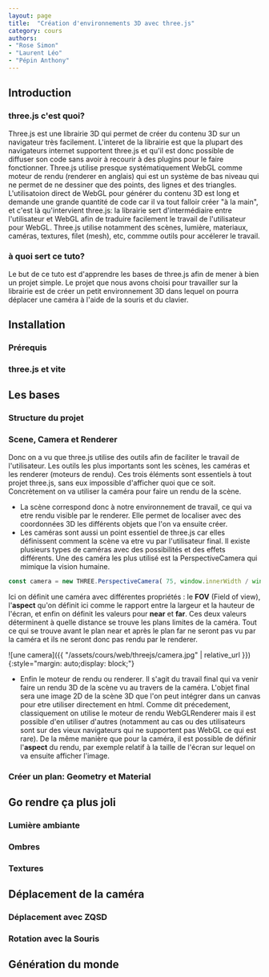 ```yaml
---
layout: page
title:  "Création d'environnements 3D avec three.js"
category: cours
authors:
- "Rose Simon"
- "Laurent Léo"
- "Pépin Anthony"
---
```



## Introduction

### three.js c'est quoi?

Three.js est une librairie 3D qui permet de créer du contenu 3D sur un navigateur très facilement. L'interet de la librairie est que la plupart des navigateurs internet supportent three.js et qu'il est donc possible de diffuser son code sans avoir à recourir à des plugins pour le faire fonctionner.
Three.js utilise presque systématiquement WebGL comme moteur de rendu (renderer en anglais) qui est un système de bas niveau qui ne permet de ne dessiner que des points, des lignes et des triangles. L'utilisatoion direct de WebGL pour générer du contenu 3D est long et demande une grande quantité de code car il va tout falloir créer "à la main", et c'est là qu'intervient three.js: la librairie sert d'intermédiaire entre l'utilisateur et WebGL afin de traduire facilement le travail de l'utilisateur pour WebGL. Three.js utilise notamment des scènes, lumière, materiaux, caméras, textures, filet (mesh), etc, commme outils pour accélerer le travail.

### à quoi sert ce tuto?

Le but de ce tuto est d'apprendre les bases de three.js afin de mener à bien un projet simple. Le projet que nous avons choisi pour travailler sur la librairie est de créer un petit environnement 3D dans lequel on pourra déplacer une caméra à l'aide de la souris et du clavier.

## Installation

### Prérequis

### three.js et vite

## Les bases

### Structure du projet

### Scene, Camera et Renderer

Donc on a vu que three.js utilise des outils afin de faciliter le travail de l'utilisateur. Les outils les plus importants sont les scènes, les caméras et les renderer (moteurs de rendu). Ces trois éléments sont essentiels à tout projet three.js, sans eux impossible d'afficher quoi que ce soit. Concrètement on va utiliser la caméra pour faire un rendu de la scène.

- La scène correspond donc à notre environnement de travail, ce qui va etre rendu visible par le renderer. Elle permet de localiser avec des coordonnées 3D les différents objets que l'on va ensuite créer.
- Les caméras sont aussi un point essentiel de three.js car elles définissent comment la scène va etre vu par l'utilisateur final. Il existe plusieurs types de caméras avec des possibilités et des effets différents. Une des caméra les plus utilisé est la PerspectiveCamera qui mimique la vision humaine. 
```javascript
const camera = new THREE.PerspectiveCamera( 75, window.innerWidth / window.innerHeight, 0.1, 1000 );
```
Ici on définit une caméra avec différentes propriétés : le **FOV** (Field of view), l'**aspect** qu'on définit ici comme le rapport entre la largeur et la hauteur de l'écran, et enfin on définit les valeurs pour **near** et **far**. Ces deux valeurs déterminent à quelle distance se trouve les plans limites de la caméra. Tout ce qui se trouve avant le plan near et après le plan far ne seront pas vu par la caméra et ils ne seront donc pas rendu par le renderer.

![une camera]({{ "/assets/cours/web/threejs/camera.jpg" | relative_url }}){:style="margin: auto;display: block;"}

- Enfin le moteur de rendu ou renderer. Il s'agit du travail final qui va venir faire un rendu 3D de la scène vu au travers de la caméra. L'objet final sera une image 2D de la scène 3D que l'on peut intégrer dans un canvas pour etre utiliser directement en html. Comme dit précedement, classiquement on utilise le moteur de rendu WebGLRenderer mais il est possible d'en utiliser d'autres (notamment au cas ou des utilisateurs sont sur des vieux navigateurs qui ne supportent pas WebGL ce qui est rare).
De la même manière que pour la caméra, il est possible de définir l'**aspect** du rendu, par exemple relatif à la taille de l'écran sur lequel on va ensuite afficher l'image.

### Créer un plan: Geometry et Material

## Go rendre ça plus joli

### Lumière ambiante

### Ombres

### Textures

## Déplacement de la caméra

### Déplacement avec ZQSD

### Rotation avec la Souris

## Génération du monde
